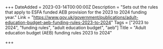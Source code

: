 +++
DateAdded = 2023-03-14T00:00:00Z
Description = "Sets out the rules that apply to ESFA funded AEB provision for the 2023 to 2024 funding year."
Link = "https://www.gov.uk/government/publications/adult-education-budget-aeb-funding-rules-2023-to-2024"
Tags = ["2023 to 2024", "funding rules", "adult education budget", "aeb"]
Title = "Adult education budget (AEB) funding rules 2023 to 2024"

+++
